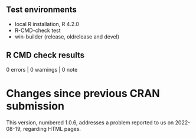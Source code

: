 ## Test environments
* local R installation, R 4.2.0
* R-CMD-check test
* win-builder (release, oldrelease and devel)

## R CMD check results

0 errors | 0 warnings | 0 note

# Changes since previous CRAN submission

This version, numbered 1.0.6, addresses a problem reported to us on 2022-08-19,
regarding HTML pages.



